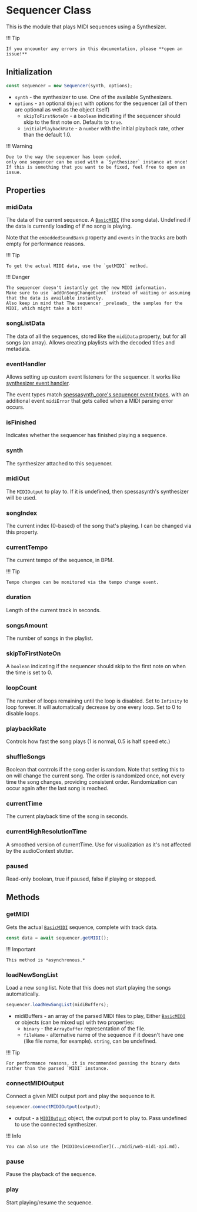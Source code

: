 # Sequencer Class
This is the module that plays MIDI sequences using a Synthesizer.

!!! Tip

    If you encounter any errors in this documentation, please **open an issue!**


## Initialization
```ts
const sequencer = new Sequencer(synth, options);
```

- `synth` - the synthesizer to use. One of the available Synthesizers.
- `options` - an optional `Object` with options for the sequencer (all of them are optional as well as the object itself)
    - `skipToFirstNoteOn` - a `boolean` indicating if the sequencer should skip to the first note on. Defaults to `true`.
    - `initialPlaybackRate` - a `number` with the initial playback rate, other than the default 1.0.


!!! Warning

    Due to the way the sequencer has been coded, 
    only one sequencer can be used with a `Synthesizer` instance at once!
    If this is something that you want to be fixed, feel free to open an issue.

## Properties

### midiData
The data of the current sequence.
A [`BasicMIDI`](https://spessasus.github.io/spessasynth_core/midi/) (the song data).
Undefined if the data is currently loading of if no song is playing.

Note that the `embeddedSoundBank` property and `events` in the tracks are both empty for performance reasons.

!!! Tip

    To get the actual MIDI data, use the `getMIDI` method.


!!! Danger

    The sequencer doesn't instantly get the new MIDI information. 
    Make sure to use `addOnSongChangeEvent` instead of waiting or assuming that the data is available instantly.
    Also keep in mind that The sequencer _preloads_ the samples for the MIDI, which might take a bit!

### songListData

The data of all the sequences, stored like the `midiData` property, but for all songs (an array).
Allows creating playlists with the decoded titles and metadata.

### eventHandler

Allows setting up custom event listeners for the sequencer.
It works like [synthesizer event handler](../synthesizer/synth-event-handler.md).

The event types match [spessasynth_core's sequencer event types](https://spessasus.github.io/spessasynth_core/spessa-synth-sequencer/event-types/),
with an additional event `midiError` that gets called when a MIDI parsing error occurs.

### isFinished

Indicates whether the sequencer has finished playing a sequence.

### synth

The synthesizer attached to this sequencer.

### midiOut

The `MIDIOutput` to play to. If it is undefined, then spessasynth's synthesizer will be used.

### songIndex

The current index (0-based) of the song that's playing.
I can be changed via this property.

### currentTempo

The current tempo of the sequence, in BPM.

!!! Tip

    Tempo changes can be monitored via the tempo change event.

### duration

Length of the current track in seconds.

### songsAmount

The number of songs in the playlist.

### skipToFirstNoteOn

A `boolean` indicating if the sequencer should skip to the first note on when the time is set to 0.

### loopCount

The number of loops remaining until the loop is disabled.
Set to `Infinity` to loop forever.
It will automatically decrease by one every loop.
Set to 0 to disable loops.

### playbackRate

Controls how fast the song plays (1 is normal, 0.5 is half speed etc.)

### shuffleSongs

Boolean that controls if the song order is random.
Note that setting this to on will change the current song.
The order is randomized once, not every time the song changes, providing consistent order.
Randomization can occur again after the last song is reached.

### currentTime

The current playback time of the song in seconds.

### currentHighResolutionTime

A smoothed version of currentTime.
Use for visualization as it's not affected by the audioContext stutter.

### paused

Read-only boolean, true if paused, false if playing or stopped.

## Methods

### getMIDI
Gets the actual [`BasicMIDI`](https://spessasus.github.io/spessasynth_core/midi/) sequence, complete with track data.
```js
const data = await sequencer.getMIDI();
```

!!! Important

    This method is *asynchronous.*

### loadNewSongList

Load a new song list.
Note that this does not start playing the songs automatically.

```ts
sequencer.loadNewSongList(midiBuffers);
```
- midiBuffers - an array of the parsed MIDI files to play,  Either [`BasicMIDI`](https://spessasus.github.io/spessasynth_core/midi/) or objects (can be mixed up) with two properties: 
  - `binary` - the `ArrayBuffer` representation of the file.
  - `fileName` - alternative name of the sequence if it doesn't have one (like file name, for example). `string`, can be undefined.

!!! Tip

    For performance reasons, it is recommended passing the binary data rather than the parsed `MIDI` instance.


### connectMIDIOutput

Connect a given MIDI output port and play the sequence to it.

```ts
sequencer.connectMIDIOutput(output);
```
- output - a [`MIDIOutput`](https://developer.mozilla.org/en-US/docs/Web/API/Web_MIDI_API) object, the output port to play to. Pass undefined to use the connected synthesizer.

!!! Info

    You can also use the [MIDIDeviceHandler](../midi/web-midi-api.md).


### pause

Pause the playback of the sequence.

### play

Start playing/resume the sequence.